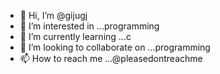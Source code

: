- 👋 Hi, I’m @gijugj 
- 👀 I’m interested in ...programming
- 🌱 I’m currently learning ...c
- 💞️ I’m looking to collaborate on ...programming
- 📫 How to reach me ...@pleasedontreachme

<!---
gijugj/gijugj is a ✨ special ✨ repository because its `README.md` (this file) appears on your GitHub profile.
You can click the Preview link to take a look at your changes.
--->
